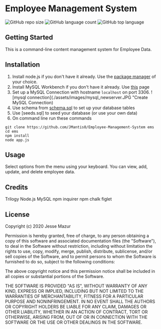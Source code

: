 
# Employee Management System
![GitHub repo size](https://img.shields.io/github/repo-size/JMantis0/Employee-Management-System)  ![GitHub language count](https://img.shields.io/github/languages/count/JMantis0/Employee-Management-System)  ![GitHub top language](https://img.shields.io/github/languages/top/JMantis0/Employee-Management-System)  

## Getting Started

This is a command-line content management system for Employee Data.

## Installation

1) Install node.js if you don't have it already.  Use the [package manager][] of your choice.
2) Install MySQL Workbench if you don't have it already. Use [this][] page
3) Set up a MySQL Connection with hostname `localhost` on port 3306.
![mysql connection](./assets/images/mysql_newserver.JPG "Create MySQL Connection)
4) Use schema from [schema.sql](./schema.sql) to set up your database tables
5) Use [seeds.sql] to seed your database (or use your own data)
6) On command line run these commands
```
git clone https://github.com/JMantis0/Employee-Management-System ems
cd ems
npm install
node app.js
```
[package manager]: https://nodejs.org/en/download/package-manager/
[this]: https://dev.mysql.com/downloads/workbench/

## Usage

Select options from the menu using your keyboard.  You can view, add, update, and delete employee data.

## Credits

Trilogy 
Node.js
MySQL
npm inquirer
npm chalk
figlet

## License


Copyright (c) 2020 Jesse Mazur

Permission is hereby granted, free of charge, to any person obtaining a copy
of this software and associated documentation files (the "Software"), to deal
in the Software without restriction, including without limitation the rights
to use, copy, modify, merge, publish, distribute, sublicense, and/or sell
copies of the Software, and to permit persons to whom the Software is
furnished to do so, subject to the following conditions:

The above copyright notice and this permission notice shall be included in all
copies or substantial portions of the Software.

THE SOFTWARE IS PROVIDED "AS IS", WITHOUT WARRANTY OF ANY KIND, EXPRESS OR
IMPLIED, INCLUDING BUT NOT LIMITED TO THE WARRANTIES OF MERCHANTABILITY,
FITNESS FOR A PARTICULAR PURPOSE AND NONINFRINGEMENT. IN NO EVENT SHALL THE
AUTHORS OR COPYRIGHT HOLDERS BE LIABLE FOR ANY CLAIM, DAMAGES OR OTHER
LIABILITY, WHETHER IN AN ACTION OF CONTRACT, TORT OR OTHERWISE, ARISING FROM,
OUT OF OR IN CONNECTION WITH THE SOFTWARE OR THE USE OR OTHER DEALINGS IN THE
SOFTWARE.